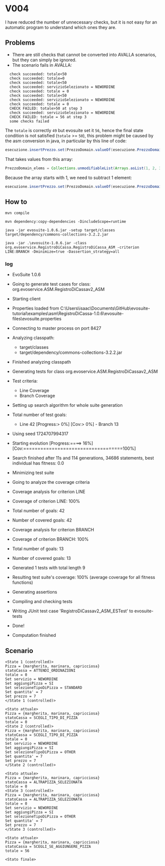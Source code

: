 # V004

I have reduced the number of unnecessary checks, but it is not easy for an automatic program 
to understand which ones they are.

## Problems

- There are still checks that cannot be converted into AVALLA scenarios, 
but they can simply be ignored.
- The scenario fails in AVALLA:
```
  check succeeded: totale<50
  check succeeded: totale=0
  check succeeded: totale<50
  check succeeded: servizioSelezionato = NEWORDINE
  check succeeded: totale = 0
  check succeeded: totale<50
  check succeeded: servizioSelezionato = NEWORDINE
  check succeeded: totale = 0
  CHECK FAILED: totale>50 at step 3
  check succeeded: servizioSelezionato = NEWORDINE
  CHECK FAILED: totale = 56 at step 3
  some checks failed
```
The `totale` is correctly `49` but evosuite set it `56`, hence the final state condition is not 
satisfied (`totale` >= `50`), 
this problem might be caused by the asm conversion in java, in particular by this line of code:
```java
esecuzione.insertPrezzo.set(PrezzoDomain.valueOf(esecuzione.PrezzoDomain_elems.get(prezzo)));
```
That takes values from this array:
```java
PrezzoDomain_elems = Collections.unmodifiableList(Arrays.asList(1, 2, 3, 4, 5, 6, 7, 8, 9, 10, 11, 12, 13, 14, 15, 16, 17, 18, 19, 20));
```
Because the array starts with 1, we need to subtract 1 element:
```java
esecuzione.insertPrezzo.set(PrezzoDomain.valueOf(esecuzione.PrezzoDomain_elems.get(prezzo-1)));
```

## How to
```shell
mvn compile
```
```shell
mvn dependency:copy-dependencies -DincludeScope=runtime
```
```shell
java -jar evosuite-1.0.6.jar -setup target/classes target/dependency/commons-collections-3.2.2.jar
```
```shell
java -jar .\evosuite-1.0.6.jar -class org.evoservice.RegistroDiCassa.RegistroDiCassa_ASM -criterion LINE:BRANCH -Dminimize=true -Dassertion_strategy=all
```

### log
* EvoSuite 1.0.6
* Going to generate test cases for class: org.evoservice.ASM.RegistroDiCassav2_ASM
* Starting client
* Properties loaded from C:\Users\isaac\Documents\GitHub\evosuite-tutorial\examples\asm\RegistroDiCassa-1.0.6\evosuite-files\evosuite.properties
* Connecting to master process on port 8427
* Analyzing classpath:
  - target/classes
  - target/dependency/commons-collections-3.2.2.jar
* Finished analyzing classpath
* Generating tests for class org.evoservice.ASM.RegistroDiCassav2_ASM
* Test criteria:
  - Line Coverage
  - Branch Coverage
* Setting up search algorithm for whole suite generation
* Total number of test goals:
  - Line 42
    [Progress:>                             0%] [Cov:>                                  0%]  - Branch 13
* Using seed 1724707994317
* Starting evolution
  [Progress:====>                         16%] [Cov:===================================100%]
* Search finished after 11s and 114 generations, 34686 statements, best individual has fitness: 0.0
* Minimizing test suite
* Going to analyze the coverage criteria
* Coverage analysis for criterion LINE
* Coverage of criterion LINE: 100%
* Total number of goals: 42
* Number of covered goals: 42
* Coverage analysis for criterion BRANCH
* Coverage of criterion BRANCH: 100%
* Total number of goals: 13
* Number of covered goals: 13
* Generated 1 tests with total length 9
* Resulting test suite's coverage: 100% (average coverage for all fitness functions)
* Generating assertions
* Compiling and checking tests
* Writing JUnit test case 'RegistroDiCassav2_ASM_ESTest' to evosuite-tests
* Done!

* Computation finished

## Scenario
```
<State 1 (controlled)>
Pizza = {margherita, marinara, capricciosa}
statoCassa = ATTENDI_ORDINAZIONI
totale = 0
Set servizio = NEWORDINE
Set aggiungiPizza = SI
Set selezioneTipoDiPizza = STANDARD
Set quantita' = 7
Set prezzo = 7
</State 1 (controlled)>

<Stato attuale>
Pizza = {margherita, marinara, capricciosa}
statoCassa = SCEGLI_TIPO_DI_PIZZA
totale = 0
<State 2 (controlled)>
Pizza = {margherita, marinara, capricciosa}
statoCassa = SCEGLI_TIPO_DI_PIZZA
totale = 0
Set servizio = NEWORDINE
Set aggiungiPizza = SI
Set selezioneTipoDiPizza = OTHER
Set quantita' = 7
Set prezzo = 7
</State 2 (controlled)>

<Stato attuale>
Pizza = {margherita, marinara, capricciosa}
statoCassa = ALTRAPIZZA_SELEZIONATA
totale = 0
<State 3 (controlled)>
Pizza = {margherita, marinara, capricciosa}
statoCassa = ALTRAPIZZA_SELEZIONATA
totale = 0
Set servizio = NEWORDINE
Set aggiungiPizza = SI
Set selezioneTipoDiPizza = OTHER
Set quantita' = 7
Set prezzo = 7
</State 3 (controlled)>

<Stato attuale>
Pizza = {margherita, marinara, capricciosa}
statoCassa = SCEGLI_SE_AGGIUNGERE_PIZZA
totale = 56

<Stato finale>
```